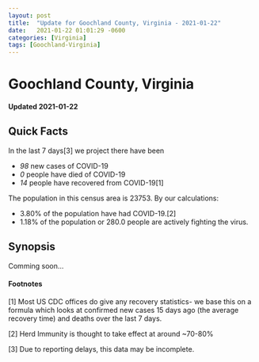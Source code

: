 ```yaml
---
layout: post
title:  "Update for Goochland County, Virginia - 2021-01-22"
date:   2021-01-22 01:01:29 -0600
categories: [Virginia]
tags: [Goochland-Virginia]
---
```


# Goochland County, Virginia
#### Updated 2021-01-22

## Quick Facts

In the last 7 days[3] we project there have been
- *98* new cases of COVID-19
- *0* people have died of COVID-19
- *14* people have recovered from COVID-19[1]

The population in this census area is 23753. By our calculations:
- 3.80% of the population have had COVID-19.[2]
- 1.18% of the population or 280.0 people are actively fighting the virus.

## Synopsis

Comming soon...


#### Footnotes

[1] Most US CDC offices do give any recovery statistics- we base this on a formula which looks at confirmed new cases
15 days ago (the average recovery time) and deaths over the last 7 days.

[2] Herd Immunity is thought to take effect at around ~70-80%

[3] Due to reporting delays, this data may be incomplete.
 
    
